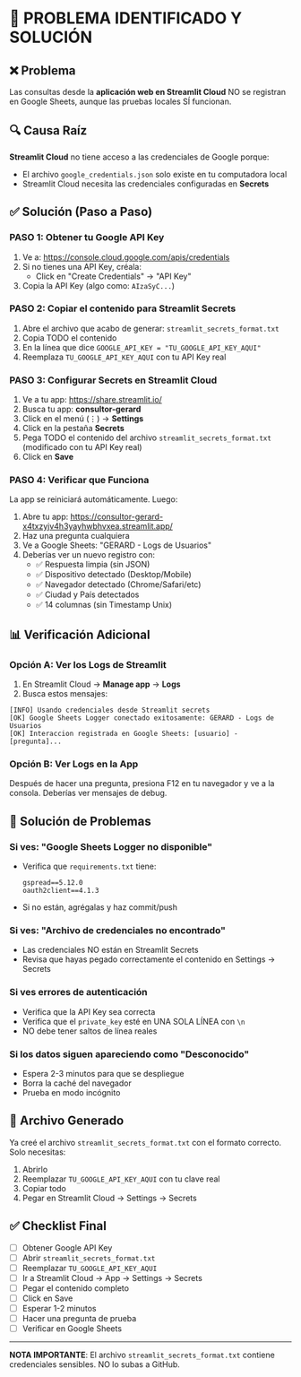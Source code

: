 # 🚨 PROBLEMA IDENTIFICADO Y SOLUCIÓN

## ❌ Problema
Las consultas desde la **aplicación web en Streamlit Cloud** NO se registran en Google Sheets, aunque las pruebas locales SÍ funcionan.

## 🔍 Causa Raíz
**Streamlit Cloud** no tiene acceso a las credenciales de Google porque:
- El archivo `google_credentials.json` solo existe en tu computadora local
- Streamlit Cloud necesita las credenciales configuradas en **Secrets**

## ✅ Solución (Paso a Paso)

### PASO 1: Obtener tu Google API Key
1. Ve a: https://console.cloud.google.com/apis/credentials
2. Si no tienes una API Key, créala:
   - Click en "Create Credentials" → "API Key"
3. Copia la API Key (algo como: `AIzaSyC...`)

### PASO 2: Copiar el contenido para Streamlit Secrets
1. Abre el archivo que acabo de generar: `streamlit_secrets_format.txt`
2. Copia TODO el contenido
3. En la línea que dice `GOOGLE_API_KEY = "TU_GOOGLE_API_KEY_AQUI"`
4. Reemplaza `TU_GOOGLE_API_KEY_AQUI` con tu API Key real

### PASO 3: Configurar Secrets en Streamlit Cloud
1. Ve a tu app: https://share.streamlit.io/
2. Busca tu app: **consultor-gerard**
3. Click en el menú (⋮) → **Settings**
4. Click en la pestaña **Secrets**
5. Pega TODO el contenido del archivo `streamlit_secrets_format.txt` (modificado con tu API Key real)
6. Click en **Save**

### PASO 4: Verificar que Funciona
La app se reiniciará automáticamente. Luego:

1. Abre tu app: https://consultor-gerard-x4txzyjv4h3yayhwbhvxea.streamlit.app/
2. Haz una pregunta cualquiera
3. Ve a Google Sheets: "GERARD - Logs de Usuarios"
4. Deberías ver un nuevo registro con:
   - ✅ Respuesta limpia (sin JSON)
   - ✅ Dispositivo detectado (Desktop/Mobile)
   - ✅ Navegador detectado (Chrome/Safari/etc)
   - ✅ Ciudad y País detectados
   - ✅ 14 columnas (sin Timestamp Unix)

## 📊 Verificación Adicional

### Opción A: Ver los Logs de Streamlit
1. En Streamlit Cloud → **Manage app** → **Logs**
2. Busca estos mensajes:
```
[INFO] Usando credenciales desde Streamlit secrets
[OK] Google Sheets Logger conectado exitosamente: GERARD - Logs de Usuarios
[OK] Interaccion registrada en Google Sheets: [usuario] - [pregunta]...
```

### Opción B: Ver Logs en la App
Después de hacer una pregunta, presiona F12 en tu navegador y ve a la consola. Deberías ver mensajes de debug.

## 🔧 Solución de Problemas

### Si ves: "Google Sheets Logger no disponible"
- Verifica que `requirements.txt` tiene:
  ```
  gspread==5.12.0
  oauth2client==4.1.3
  ```
- Si no están, agrégalas y haz commit/push

### Si ves: "Archivo de credenciales no encontrado"
- Las credenciales NO están en Streamlit Secrets
- Revisa que hayas pegado correctamente el contenido en Settings → Secrets

### Si ves errores de autenticación
- Verifica que la API Key sea correcta
- Verifica que el `private_key` esté en UNA SOLA LÍNEA con `\n`
- NO debe tener saltos de línea reales

### Si los datos siguen apareciendo como "Desconocido"
- Espera 2-3 minutos para que se despliegue
- Borra la caché del navegador
- Prueba en modo incógnito

## 📝 Archivo Generado
Ya creé el archivo `streamlit_secrets_format.txt` con el formato correcto.
Solo necesitas:
1. Abrirlo
2. Reemplazar `TU_GOOGLE_API_KEY_AQUI` con tu clave real
3. Copiar todo
4. Pegar en Streamlit Cloud → Settings → Secrets

## ✅ Checklist Final
- [ ] Obtener Google API Key
- [ ] Abrir `streamlit_secrets_format.txt`
- [ ] Reemplazar `TU_GOOGLE_API_KEY_AQUI`
- [ ] Ir a Streamlit Cloud → App → Settings → Secrets
- [ ] Pegar el contenido completo
- [ ] Click en Save
- [ ] Esperar 1-2 minutos
- [ ] Hacer una pregunta de prueba
- [ ] Verificar en Google Sheets

---

**NOTA IMPORTANTE**: El archivo `streamlit_secrets_format.txt` contiene credenciales sensibles. NO lo subas a GitHub.
